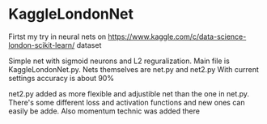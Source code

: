 # KaggleLondonNet
Firtst my try in neural nets on https://www.kaggle.com/c/data-science-london-scikit-learn/ dataset

Simple net with sigmoid neurons and L2 reguralization. Main file is KaggleLondonNet.py. Nets themselves are net.py and net2.py
With current settings accuracy is about 90%

net2.py added as more flexible and adjustible net than the one in net.py. There's some different loss and activation functions and new ones can easily be adde. Also momentum technic was added there

